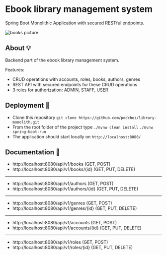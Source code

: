 # Ebook library management system
Spring Boot Monolithic Application with secured RESTful endpoints.

![books picture](https://images.vexels.com/media/users/3/205462/isolated/lists/87b34912ed9f8d2900754c38220faac6-pile-of-books-illustration.png)

## About :bulb:
Backend part of the ebook library management system.

Features:
- CRUD operations with accounts, roles, books, authors, genres
- REST API with secured endpoints for these CRUD operations
- 3 roles for authorization: ADMIN, STAFF, USER

## Deployment :rocket:
- Clone this repository `git clone https://github.com/podchez/library-monolith.git`
- From the root folder of the project type `./mvnw clean install` `./mvnw spring-boot:run`
- The application should start locally on `http://localhost:8080/`

## Documentation 📄
- http://localhost:8080/api/v1/books  (GET, POST)
- http://localhost:8080/api/v1/books/{id}  (GET, PUT, DELETE)
---
- http://localhost:8080/api/v1/authors  (GET, POST)
- http://localhost:8080/api/v1/authors/{id}  (GET, PUT, DELETE)
---
- http://localhost:8080/api/v1/genres  (GET, POST)
- http://localhost:8080/api/v1/genres/{id}  (GET, PUT, DELETE)
---
- http://localhost:8080/api/v1/accounts  (GET, POST)
- http://localhost:8080/api/v1/accounts/{id}  (GET, PUT, DELETE)
---
- http://localhost:8080/api/v1/roles  (GET, POST)
- http://localhost:8080/api/v1/roles/{id}  (GET, PUT, DELETE)

